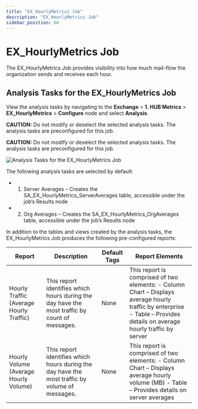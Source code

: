 ```yaml
---
title: "EX_HourlyMetrics Job"
description: "EX_HourlyMetrics Job"
sidebar_position: 60
---
```


# EX_HourlyMetrics Job

The EX_HourlyMetrics Job provides visibility into how much mail-flow the organization sends and
receives each hour.

## Analysis Tasks for the EX_HourlyMetrics Job

View the analysis tasks by navigating to the **Exchange** > **1. HUB Metrics** >
**EX_HourlyMetrics** > **Configure** node and select **Analysis**.

**CAUTION:** Do not modify or deselect the selected analysis tasks. The analysis tasks are
preconfigured for this job.

**CAUTION:** Do not modify or deselect the selected analysis tasks. The analysis tasks are
preconfigured for this job.

![Analysis Tasks for the EX_HourlyMetrics Job](/img/product_docs/accessanalyzer/12.0/solutions/exchange/hubmetrics/hourlymetricsanalysis.webp)

The following analysis tasks are selected by default:

-   1. Server Averages – Creates the SA_EX_HourlyMetrics_ServerAverages table, accessible under the
       job’s Results node
-   2. Org Averages – Creates the SA_EX_HourlyMetrics_OrgAverages table, accessible under the job’s
       Results node

In addition to the tables and views created by the analysis tasks, the EX_HourlyMetrics Job produces
the following pre-configured reports:

| Report                                  | Description                                                                                    | Default Tags | Report Elements                                                                                                                                                         |
| --------------------------------------- | ---------------------------------------------------------------------------------------------- | ------------ | ----------------------------------------------------------------------------------------------------------------------------------------------------------------------- |
| Hourly Traffic (Average Hourly Traffic) | This report identifies which hours during the day have the most traffic by count of messages.  | None         | This report is comprised of two elements: - Column Chart – Displays average hourly traffic by enterprise - Table – Provides details on average hourly traffic by server |
| Hourly Volume (Average Hourly Volume)   | This report identifies which hours during the day have the most traffic by volume of messages. | None         | This report is comprised of two elements: - Column Chart – Displays average hourly volume (MB) - Table – Provides details on server averages                            |
